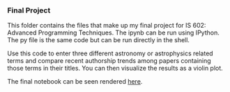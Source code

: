 <h3> Final Project </h3>
This folder contains the files that make up my final project for IS 602: Advanced Programming Techniques. The ipynb can be run using IPython. The py file is the same code but can be run directly in the shell.

Use this code to enter three different astronomy or astrophysics related terms and compare recent authorship trends among papers containing those terms in their titles. You can then visualize the results as a violin plot.

The final notebook can be seen rendered [here](http://nbviewer.ipython.org/github/dbouquin/IS_602/blob/master/IS_602_final/IS602_final.ipynb).
